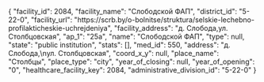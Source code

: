 {
    "facility_id": 2084,
    "facility_name": "Слободской ФАП",
    "district_id": "5-22-0",
    "facility_url": "https:\/\/scrb.by\/o-bolnitse\/struktura\/selskie-lechebno-profilakticheskie-uchrejdeniya",
    "facility_address": "д. Слобода,ул. Столбцовская",
    "ap_1": "25а",
    "name": "Слободской ФАП",
    "type": null,
    "state": "public institution",
    "stats": [],
    "med_id": 550,
    "address": "д. Слобода,\nул. Столбцовская",
    "coord_x_y": null,
    "place_name": "Столбцы",
    "place_type": "city",
    "year_of_closing": null,
    "year_of_opening": "0",
    "healthcare_facility_key": 2084,
    "administrative_division_id": "5-22-0"
}